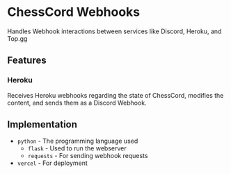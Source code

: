 # ChessCord Webhooks

Handles Webhook interactions between services like Discord, Heroku, and Top.gg

## Features

### Heroku
Receives Heroku webhooks regarding the state of ChessCord, modifies the content, and sends them as a Discord Webhook.

## Implementation

 - `python` - The programming language used
     - `flask` - Used to run the webserver
     - `requests` - For sending webhook requests
 - `vercel` - For deployment